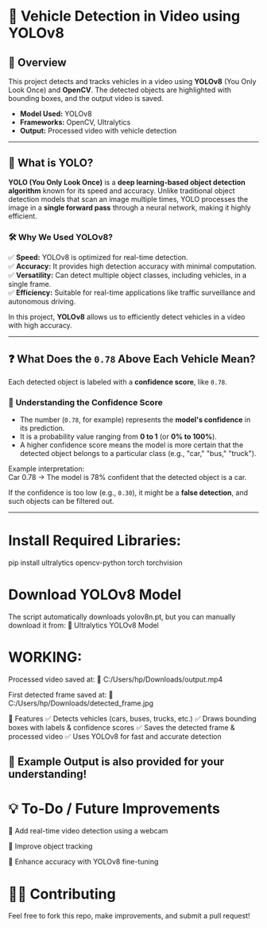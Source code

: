 # 🚗 Vehicle Detection in Video using YOLOv8   
                        
## 📌 Overview     
This project detects and tracks vehicles in a video using **YOLOv8** (You Only Look Once) and **OpenCV**. The detected objects are highlighted with bounding boxes, and the output video is saved.
  
- **Model Used:** YOLOv8  
- **Frameworks:** OpenCV, Ultralytics  
- **Output:** Processed video with vehicle detection  

---

## 📖 What is YOLO?  

**YOLO (You Only Look Once)** is a **deep learning-based object detection algorithm** known for its speed and accuracy. Unlike traditional object detection models that scan an image multiple times, YOLO processes the image in a **single forward pass** through a neural network, making it highly efficient.

### 🛠️ **Why We Used YOLOv8?**  
✅ **Speed:** YOLOv8 is optimized for real-time detection.  
✅ **Accuracy:** It provides high detection accuracy with minimal computation.  
✅ **Versatility:** Can detect multiple object classes, including vehicles, in a single frame.  
✅ **Efficiency:** Suitable for real-time applications like traffic surveillance and autonomous driving.  

In this project, **YOLOv8** allows us to efficiently detect vehicles in a video with high accuracy.

---

## ❓ What Does the `0.78` Above Each Vehicle Mean?  
Each detected object is labeled with a **confidence score**, like `0.78`.  

### 🔹 **Understanding the Confidence Score**  
- The number (`0.78`, for example) represents the **model's confidence** in its prediction.  
- It is a probability value ranging from **0 to 1** (or **0% to 100%**).  
- A higher confidence score means the model is more certain that the detected object belongs to a particular class (e.g., "car," "bus," "truck").  

Example interpretation:  
Car 0.78 → The model is 78% confident that the detected object is a car.

If the confidence is too low (e.g., `0.30`), it might be a **false detection**, and such objects can be filtered out.

---


# Install Required Libraries:

pip install ultralytics opencv-python torch torchvision

# Download YOLOv8 Model

The script automatically downloads yolov8n.pt, but you can manually download it from:
🔗 Ultralytics YOLOv8 Model



# WORKING:
Processed video saved at:
📍 C:/Users/hp/Downloads/output.mp4

First detected frame saved at:
📍 C:/Users/hp/Downloads/detected_frame.jpg

🎯 Features
✅ Detects vehicles (cars, buses, trucks, etc.)
✅ Draws bounding boxes with labels & confidence scores
✅ Saves the detected frame & processed video
✅ Uses YOLOv8 for fast and accurate detection

📸 Example Output is also provided for your understanding!
---

# 💡 To-Do / Future Improvements
🔹 Add real-time video detection using a webcam

🔹 Improve object tracking

🔹 Enhance accuracy with YOLOv8 fine-tuning

# 👨‍💻 Contributing
Feel free to fork this repo, make improvements, and submit a pull request!









